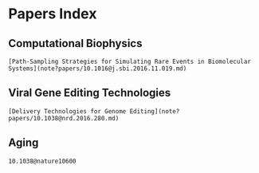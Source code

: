 # Papers Index

## Computational Biophysics
	[Path-Sampling Strategies for Simulating Rare Events in Biomolecular Systems](note?papers/10.1016@j.sbi.2016.11.019.md)

## Viral Gene Editing Technologies
	[Delivery Technologies for Genome Editing](note?papers/10.1038@nrd.2016.280.md)

## Aging
	10.1038@nature10600


